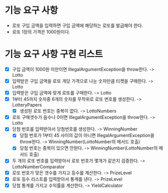 # 기능 요구 사항

* 로또 구입 금액을 입력하면 구입 금액에 해당하는 로또를 발급해야 한다.
* 로또 1장의 가격은 1000원이다.

# 기능 요구 사항 구현 리스트

- [x] 구입 금액이 1000원 미만이면 IllegalArgumentException을 throw한다. -> Lotto
- [x] 입력받은 구입 금액을 로또 개당 가격으로 나눈 숫자만큼 티켓을 구매한다. -> Lotto
- [x] 입력받은 구입 금액에 맞게 로또를 구매한다. -> Lotto
- [x] 1부터 45까지 숫자중 6개의 숫자를 무작위로 로또 번호를 생성한다. -> LotteryPapers
    - [x] 생성된 로또 번호는 중복이 없다. -> LottoNumbers
- [x] 로또 구매갯수가 음수나 0이면 IllegalArgumentException을 throw한다. -> Lotto
- [x] 당첨 번호를 입력받아서 당첨번호를 생성한다. -> WinningNumber
    - [x] 당첨 번호가 1부터 45 사이의 값이 아니면 IllegalArgumentException을 throw한다. -> WinningNumber(LottoNumber의 메서드 호출)
    - [x] 당첨 번호는 중복이 있으면 안된다. -> WinningNumber(LottoNumber의 메서드 호출)
- [x] 두 개의 로또 번호를 입력받아서 로또 번호가 몇개가 같은지 검증한다. -> LottoNumberComparator
- [x] 로또 번호가 맞은 갯수를 가지고 등수를 계산한다. -> PrizeLevel
- [x] 로또 등수 리스트를 입력받아서 통계를 낸다. -> PrizeLevel
- [x] 당첨 통계를 가지고 수익률을 계산한다. -> YieldCalculator